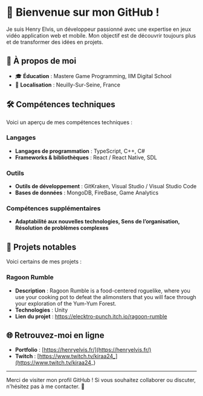 # 👋 Bienvenue sur mon GitHub !

Je suis Henry Elvis, un développeur passionné avec une expertise en jeux vidéo application web et mobile. Mon objectif est de découvrir toujours plus et de transformer des idées en projets.

## 🚀 À propos de moi

- 🎓 **Éducation** : Mastere Game Programming, IIM Digital School
- 📍 **Localisation** : Neuilly-Sur-Seine, France

## 🛠️ Compétences techniques

Voici un aperçu de mes compétences techniques :

### Langages
- **Langages de programmation** : TypeScript, C++, C#
- **Frameworks & bibliothèques** : React / React Native, SDL

### Outils
- **Outils de développement** : GitKraken, Visual Studio / Visual Studio Code
- **Bases de données** : MongoDB, FireBase, Game Analytics

### Compétences supplémentaires
- **Adaptabilité aux nouvelles technologies, Sens de l’organisation, Résolution de problèmes complexes**

## 📂 Projets notables

Voici certains de mes projets :

### Ragoon Rumble
- **Description** : Ragoon Rumble is a food-centered roguelike, where you use your cooking pot to defeat the alimonsters that you will face through your exploration of the Yum-Yum Forest.
- **Technologies** : Unity
- **Lien du projet** : https://elecktro-punch.itch.io/ragoon-rumble

## 🌐 Retrouvez-moi en ligne

- **Portfolio** : [https://henryelvis.fr/](https://henryelvis.fr/)
- **Twitch** : [https://www.twitch.tv/kiraa24_](https://www.twitch.tv/kiraa24_)
 
---

Merci de visiter mon profil GitHub ! Si vous souhaitez collaborer ou discuter, n'hésitez pas à me contacter. 🚀
